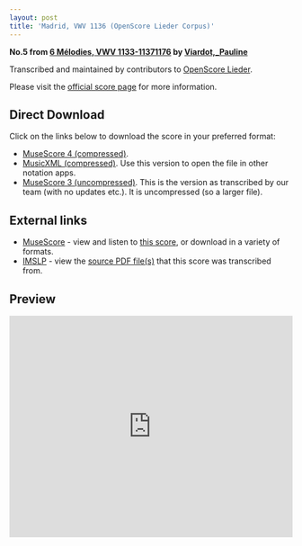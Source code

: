 ```yaml
---
layout: post
title: 'Madrid, VWV 1136 (OpenScore Lieder Corpus)'
---
```


__No.5 from [6 Mélodies, VWV 1133-11371176](https://fourscoreandmore.org/openscore/lieder/Viardot,_Pauline/6_M%C3%A9lodies,_VWV_1133-11371176/) by [Viardot,_Pauline](https://fourscoreandmore.org/openscore/lieder/Viardot,_Pauline)__

Transcribed and maintained by contributors to [OpenScore Lieder].

Please visit the [official score page] for more information.

[official score page]: https://musescore.com/openscore-lieder-corpus/scores/5974308
[OpenScore Lieder]: https://musescore.com/openscore-lieder-corpus

## Direct Download

Click on the links below to download the score in your preferred format:
- [MuseScore 4 (compressed)](https://fourscoreandmore.org/openscore/lieder/Viardot,_Pauline/6_M%C3%A9lodies,_VWV_1133-11371176/5_Madrid,_VWV_1136.mscz).
- [MusicXML (compressed)](https://fourscoreandmore.org/openscore/lieder/Viardot,_Pauline/6_M%C3%A9lodies,_VWV_1133-11371176/5_Madrid,_VWV_1136.mxl). Use this version to open the file in other notation apps.
- [MuseScore 3 (uncompressed)](https://raw.githubusercontent.com/OpenScore/Lieder/refs/heads/main/scores/Viardot,_Pauline/6_M%C3%A9lodies,_VWV_1133-11371176/5_Madrid,_VWV_1136/lc5974308.mscx). This is the version as transcribed by our team (with no updates etc.). It is uncompressed (so a larger file).

## External links

- [MuseScore] - view and listen to [this score][MuseScore], or download in a variety of formats.
- [IMSLP] - view the [source PDF file(s)][IMSLP] that this score was transcribed from.

[MuseScore]: https://musescore.com/score/5974308
[IMSLP]: https://imslp.org/wiki/Special:ReverseLookup/19490

## Preview

<iframe width="100%" height="394" src="https://musescore.com/openscore-lieder-corpus/scores/5974308/embed" frameborder="0" allowfullscreen allow="autoplay; fullscreen"></iframe>
